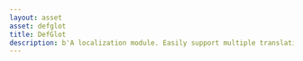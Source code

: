 ```yaml
---
layout: asset
asset: defglot
title: DefGlot
description: b'A localization module. Easily support multiple translations of your game.'
---
```

